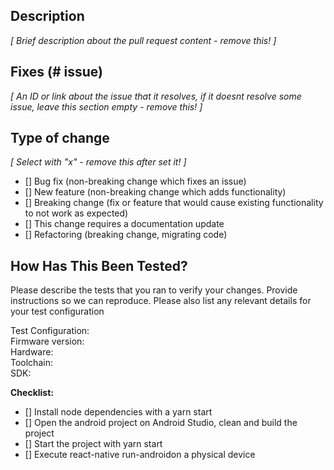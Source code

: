 ## Description
*[ Brief description about the pull request content - remove this! ]*

## Fixes (# issue)
*[ An ID or link about the issue that it resolves, if it doesnt resolve some issue, leave this section empty - remove this! ]*

## Type of change
*[ Select with "x" - remove this after set it! ]*

- [] Bug fix (non-breaking change which fixes an issue)  
- [] New feature (non-breaking change which adds functionality)  
- [] Breaking change (fix or feature that would cause existing functionality to not work as expected)  
- [] This change requires a documentation update  
- [] Refactoring (breaking change, migrating code)  

## How Has This Been Tested?

Please describe the tests that you ran to verify your changes. Provide instructions so we can reproduce. Please also list any relevant details for your test configuration

Test Configuration:  
Firmware version:  
Hardware:  
Toolchain:  
SDK:  

**Checklist:**  
- [] Install node dependencies with a yarn start  
- [] Open the android project on Android Studio, clean and build the project  
- [] Start the project with yarn start  
- [] Execute react-native run-androidon a physical device